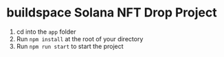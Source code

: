 # buildspace Solana NFT Drop Project

1. cd into the `app` folder
2. Run `npm install` at the root of your directory
3. Run `npm run start` to start the project
